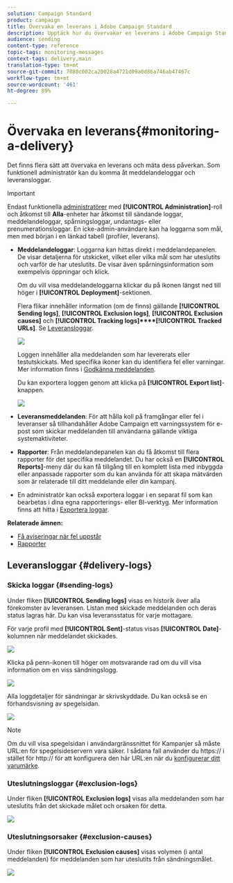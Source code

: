 ```yaml
---
solution: Campaign Standard
product: campaign
title: Övervaka en leverans i Adobe Campaign Standard
description: Upptäck hur du övervakar en leverans i Adobe Campaign Standard.
audience: sending
content-type: reference
topic-tags: monitoring-messages
context-tags: delivery,main
translation-type: tm+mt
source-git-commit: 7080c002ca20028a4721d09a0d86a746ab47467c
workflow-type: tm+mt
source-wordcount: '461'
ht-degree: 89%

---
```



# Övervaka en leverans{#monitoring-a-delivery}

Det finns flera sätt att övervaka en leverans och mäta dess påverkan. Som funktionell administratör kan du komma åt meddelandeloggar och leveransloggar.

>[!IMPORTANT]
>
>Endast funktionella [administratörer](../../administration/using/users-management.md#functional-administrators) med **[!UICONTROL Administration]**-roll och åtkomst till **Alla**-enheter har åtkomst till sändande loggar, meddelandeloggar, spårningsloggar, undantags- eller prenumerationsloggar. En icke-admin-användare kan ha loggarna som mål, men med början i en länkad tabell (profiler, leverans).

* **Meddelandeloggar**: Loggarna kan hittas direkt i meddelandepanelen. De visar detaljerna för utskicket, vilket eller vilka mål som har uteslutits och varför de har uteslutits. De visar även spårningsinformation som exempelvis öppningar och klick.

   Om du vill visa meddelandeloggarna klickar du på ikonen längst ned till höger i **[!UICONTROL Deployment]**-sektionen.

   Flera flikar innehåller information (om de finns) gällande **[!UICONTROL Sending logs]**, **[!UICONTROL Exclusion logs]**, **[!UICONTROL Exclusion causes]** och **[!UICONTROL Tracking logs]****[!UICONTROL Tracked URLs]**.    Se [Leveransloggar](#delivery-logs).

   ![](assets/sending_delivery1.png)

   Loggen innehåller alla meddelanden som har levererats eller testutskickats.  Med specifika ikoner kan du identifiera fel eller varningar.    Mer information finns i [Godkänna meddelanden](../../sending/using/previewing-messages.md).

   Du kan exportera loggen genom att klicka på **[!UICONTROL Export list]**-knappen.

   ![](assets/sending_delivery2.png)

* **Leveransmeddelanden**: För att hålla koll på framgångar eller fel i leveranser så tillhandahåller Adobe Campaign ett varningssystem för e-post som skickar meddelanden till användarna gällande viktiga systemaktiviteter.
* **Rapporter**: Från meddelandepanelen kan du få åtkomst till flera rapporter för det specifika meddelandet.    Du har också en **[!UICONTROL Reports]**-meny där du kan få tillgång till en komplett lista med inbyggda eller anpassade rapporter som du kan använda för att skapa mätvärden som är relaterade till ditt meddelande eller din kampanj.
* En administratör kan också exportera loggar i en separat fil som kan bearbetas i dina egna rapporterings- eller BI-verktyg.  Mer information finns att hitta i [Exportera loggar](../../automating/using/exporting-logs.md).

**Relaterade ämnen:**

* [Få aviseringar när fel uppstår](../../sending/using/receiving-alerts-when-failures-happen.md)
* [Rapporter](../../reporting/using/about-dynamic-reports.md)

## Leveransloggar {#delivery-logs}

### Skicka loggar {#sending-logs}

Under fliken **[!UICONTROL Sending logs]** visas en historik över alla förekomster av leveransen.        Listan med skickade meddelanden och deras status lagras här.        Du kan visa leveransstatus för varje mottagare.

För varje profil med **[!UICONTROL Sent]**-status visas **[!UICONTROL Date]**-kolumnen när meddelandet skickades.

![](assets/sending_delivery3.png)

Klicka på penn-ikonen till höger om motsvarande rad om du vill visa information om en viss sändningslogg.

![](assets/sending_access-sending-log.png)

Alla loggdetaljer för sändningar är skrivskyddade.  Du kan också se en förhandsvisning av spegelsidan.

![](assets/sending_sending-log.png)

>[!NOTE]
>
>Om du vill visa spegelsidan i användargränssnittet för Kampanjer så måste URL:en för spegelsideservern vara säker.  I sådana fall använder du https:// i stället för http:// för att konfigurera den här URL:en när du [konfigurerar ditt varumärke](../../administration/using/branding.md#configuring-and-using-brands).

### Uteslutningsloggar {#exclusion-logs}

Under fliken **[!UICONTROL Exclusion logs]** visas alla meddelanden som har uteslutits från det skickade målet och orsaken för detta.

![](assets/sending_delivery4.png)

### Uteslutningsorsaker {#exclusion-causes}

Under fliken **[!UICONTROL Exclusion causes]** visas volymen (i antal meddelanden) för meddelanden som har uteslutits från sändningsmålet.

![](assets/sending_delivery5.png)
